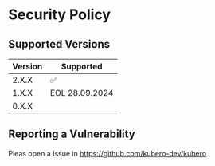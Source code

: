 # Security Policy

## Supported Versions

| Version | Supported          |
| ------- | ------------------ |
| 2.X.X   | :white_check_mark: |
| 1.X.X   | EOL 28.09.2024     |
| 0.X.X   |                    |

## Reporting a Vulnerability

Pleas open a Issue in https://github.com/kubero-dev/kubero
